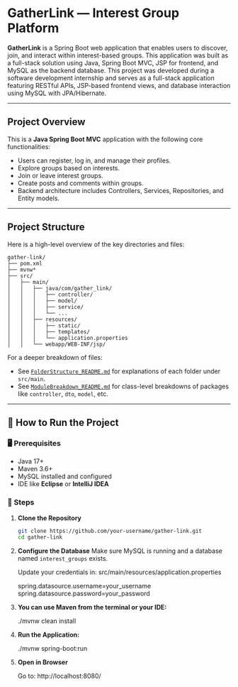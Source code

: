 # GatherLink — Interest Group Platform

**GatherLink** is a Spring Boot web application that enables users to discover, join, and interact within interest-based groups. This application was built as a full-stack solution using Java, Spring Boot MVC, JSP for frontend, and MySQL as the backend database. This project was developed during a software development internship and serves as a full-stack application featuring RESTful APIs, JSP-based frontend views, and database interaction using MySQL with JPA/Hibernate.

---

## Project Overview

This is a **Java Spring Boot MVC** application with the following core functionalities:

- Users can register, log in, and manage their profiles.
- Explore groups based on interests.
- Join or leave interest groups.
- Create posts and comments within groups.
- Backend architecture includes Controllers, Services, Repositories, and Entity models.

---

## Project Structure

Here is a high-level overview of the key directories and files:

```text
gather-link/
├── pom.xml
├── mvnw*
├── src/
│   ├── main/
│   │   ├── java/com/gather_link/
│   │   │   ├── controller/
│   │   │   ├── model/
│   │   │   ├── service/
│   │   │   └── ...
│   │   ├── resources/
│   │   │   ├── static/
│   │   │   ├── templates/
│   │   │   └── application.properties
│   │   └── webapp/WEB-INF/jsp/
```


For a deeper breakdown of files:

- See [`FolderStructure_README.md`](src/main/FolderStructure_README.md) for explanations of each folder under `src/main`.
- See [`ModuleBreakdown_README.md`](src/main/java/com/gather_link/ModuleBreakdown_README.md) for class-level breakdowns of packages like `controller`, `dto`, `model`, etc.

---

## 🚀 How to Run the Project

### 🖥️ Prerequisites

- Java 17+
- Maven 3.6+
- MySQL installed and configured
- IDE like **Eclipse** or **IntelliJ IDEA**

### 🔧 Steps

1. **Clone the Repository**
   ```bash
   git clone https://github.com/your-username/gather-link.git
   cd gather-link

2. **Configure the Database**
   Make sure MySQL is running and a database named `interest_groups` exists.

   Update your credentials in:
   src/main/resources/application.properties

   spring.datasource.username=your_username
   spring.datasource.password=your_password

3. **You can use Maven from the terminal or your IDE:**

   ./mvnw clean install

4. **Run the Application:**

   ./mvnw spring-boot:run

5. **Open in Browser**

   Go to:
   http://localhost:8080/

